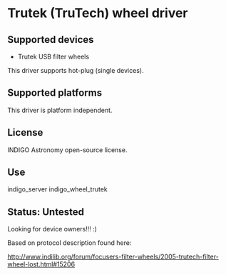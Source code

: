# Trutek (TruTech) wheel driver

## Supported devices

* Trutek USB filter wheels

This driver supports hot-plug (single devices).

## Supported platforms

This driver is platform independent.

## License

INDIGO Astronomy open-source license.

## Use

indigo_server indigo_wheel_trutek

## Status: Untested

Looking for device owners!!! :)

Based on protocol description found here:

http://www.indilib.org/forum/focusers-filter-wheels/2005-trutech-filter-wheel-lost.html#15206
